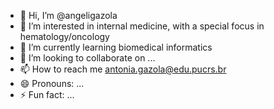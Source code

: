 - 👋 Hi, I’m @angeligazola
- 👀 I’m interested in internal medicine, with a special focus in hematology/oncology
- 🌱 I’m currently learning biomedical informatics
- 💞️ I’m looking to collaborate on ...
- 📫 How to reach me antonia.gazola@edu.pucrs.br
- 😄 Pronouns: ...
- ⚡ Fun fact: ...

<!---
angeligazola/angeligazola is a ✨ special ✨ repository because its `README.md` (this file) appears on your GitHub profile.
You can click the Preview link to take a look at your changes.
--->
